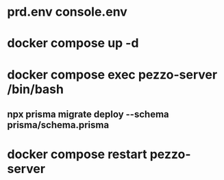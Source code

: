 # prd.env console.env
# docker compose up -d
# docker compose exec pezzo-server /bin/bash
## npx prisma migrate deploy --schema prisma/schema.prisma
# docker compose restart pezzo-server